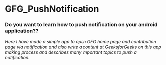 # GFG_PushNotification

### Do you want to learn how to push notification on your android application??
*Here I have made a simple app to open GFG home page and contribution page via notification and also write a content at GeeksforGeeks on this app making process and describes many important topics to push a notification.*
